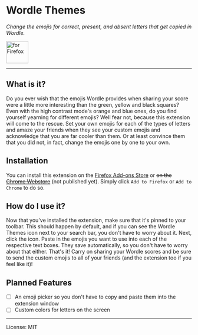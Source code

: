 # Wordle Themes

_Change the emojis for correct, present, and absent letters that get copied in Wordle._

[<img src="https://blog.mozilla.org/addons/files/2020/04/get-the-addon-fx-apr-2020.svg" alt="for Firefox" height="60px">](https://addons.mozilla.org/firefox/addon/wordle-themes/)

---

## What is it?

Do you ever wish that the emojis Wordle provides when sharing your score were a little more interesting than the green, yellow and black squares?
Even with the high contrast mode's orange and blue ones, do you find yourself yearning for different emojis?
Well fear not, because this extension will come to the rescue.
Set your own emojis for each of the types of letters and amaze your friends when they see your custom emojis and acknowledge that you are far cooler than them.
Or at least convince them that you did not, in fact, change the emojis one by one to your own.

## Installation

You can install this extension on the [Firefox Add-ons Store](https://addons.mozilla.org/en-US/developers/addon/wordle-themes/) or ~~on the [Chrome Webstore](https://chrome.google.com/webstore)~~ (not published yet).
Simply click `Add to Firefox` or `Add to Chrome` to do so.

## How do I use it?

Now that you've installed the extension, make sure that it's pinned to your toolbar. This should happen by default, and if you can see the Wordle Themes icon next to your search bar, you don't have to worry about it.
Next, click the icon. Paste in the emojis you want to use into each of the respective text boxes. They save automatically, so you don't have to worry about that either. That's it! Carry on sharing your Wordle scores and be sure to send the custom emojis to all of your friends (and the extension too if you feel like it)!

## Planned Features

- [ ]   An emoji picker so you don't have to copy and paste them into the extension window
- [ ]   Custom colors for letters on the screen

---

License: MIT
